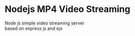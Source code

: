 # Nodejs MP4 Video Streaming
Node js simple video  streaming server
<br/>based on express js and ejs
